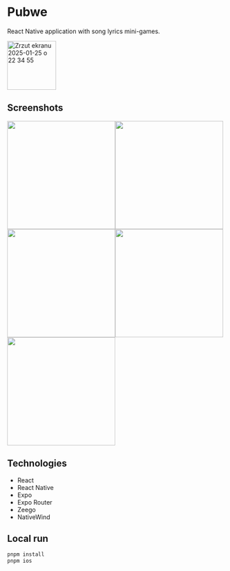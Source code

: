 # Pubwe

React Native application with song lyrics mini-games.

<img width="113" alt="Zrzut ekranu 2025-01-25 o 22 34 55" src="https://github.com/user-attachments/assets/ba029f84-f94a-4eb7-9efc-844b6bf6e342" />

## Screenshots
<div style="display: flex; flex-wrap: wrap;">
  <img width="250" alt="" src="https://github.com/user-attachments/assets/a59f47a1-6d00-4b03-bf0c-0274c67e7f60" />
  <img width="250" alt="" src="https://github.com/user-attachments/assets/d26c12cc-d938-49b0-ae6e-f0fa6deceb8d" />
  <img width="250" alt="" src="https://github.com/user-attachments/assets/f450d085-44f0-44f7-8572-82f017cdf2b8" />
  <img width="250" alt="" src="https://github.com/user-attachments/assets/eced7032-4644-4d5e-a078-aff9b39ad3d6" />
  <img width="250" alt="" src="https://github.com/user-attachments/assets/02862a63-68ac-4358-89cd-9913acf344f2" />
</div>

## Technologies

- React
- React Native
- Expo
- Expo Router
- Zeego
- NativeWind

## Local run

```bash
pnpm install
pnpm ios
```




